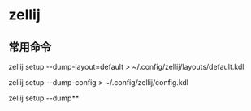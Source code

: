 # zellij

## 常用命令

zellij setup --dump-layout=default > ~/.config/zellij/layouts/default.kdl

zellij setup --dump-config > ~/.config/zellij/config.kdl

zellij setup --dump**
